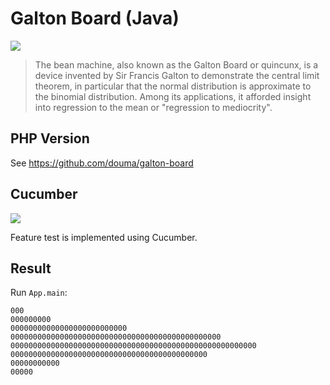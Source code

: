 # Galton Board (Java)

![](https://images.weserv.nl?url=mathworld.wolfram.com/images/eps-gif/GaltonBoard_1000.gif)

> The bean machine, also known as the Galton Board or quincunx, is a device invented
by Sir Francis Galton to demonstrate the central limit theorem, in particular that the normal
distribution is approximate to the binomial distribution. Among its applications, it afforded
insight into regression to the mean or "regression to mediocrity".

## PHP Version

See https://github.com/douma/galton-board

## Cucumber

![](https://images.weserv.nl/?url=cdn-images-1.medium.com/max/1200/1*oPCrD81z6KzgA20OhiTIQg.png&w=250)

Feature test is implemented using Cucumber.

## Result

Run `App.main`:

```
000
000000000
00000000000000000000000000
00000000000000000000000000000000000000000000000
0000000000000000000000000000000000000000000000000000000
00000000000000000000000000000000000000000000
00000000000
00000
```
